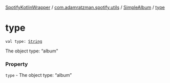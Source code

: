 [SpotifyKotlinWrapper](../../index.md) / [com.adamratzman.spotify.utils](../index.md) / [SimpleAlbum](index.md) / [type](./type.md)

# type

`val type: `[`String`](https://kotlinlang.org/api/latest/jvm/stdlib/kotlin/-string/index.html)

The object type: “album”

### Property

`type` - The object type: “album”